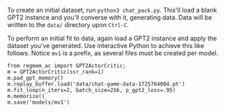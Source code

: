 
To create an initial dataset, run `python3 chat_pack.py`. This'll load a blank GPT2 instance and you'll converse with it, generating data. Data will be written to the `data/` directory upon `Ctrl-C`. 

To perform an initial fit to data, again load a GPT2 instance and apply the dataset you've generated. Use interactive Python to achieve this like follows. Notice `mv1` is a prefix, as several files must be created per model. 
```
from regmem_ac import GPT2ActorCritic;
m = GPT2ActorCritic(ssr_rank=1)
m.pad_gpt_memory() 
m.replay_buffer.load('data/chat-game-data-1725764004.pt')
m.fit_loop(n_iters=2, batch_size=256, p_gpt2_loss=.95)
m.memorize() 
m.save('models/mv1')
```



